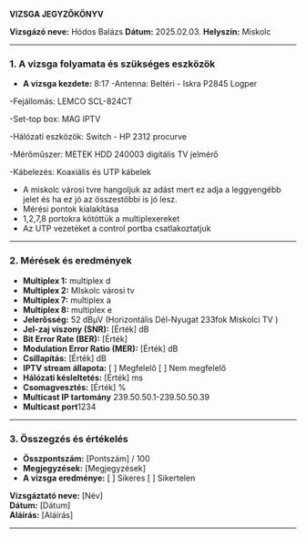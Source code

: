 **VIZSGA JEGYZŐKÖNYV**

**Vizsgázó neve:** Hódos Balázs
**Dátum:** 2025.02.03.
**Helyszín:** Miskolc  

---

### **1. A vizsga folyamata és szükséges eszközök**

- **A vizsga kezdete:** 8:17
-Antenna: Beltéri - Iskra P2845 Logper

-Fejállomás: LEMCO SCL-824CT

-Set-top box: MAG IPTV

-Hálózati eszközök: Switch - HP 2312 procurve

-Mérőműszer: METEK HDD 240003 digitális TV jelmérő

-Kábelezés: Koaxiális és UTP kábelek

- A miskolc városi tvre hangoljuk az adást mert ez adja a leggyengébb jelet és ha ez jó az összestöbbi is jó lesz.
- Mérési pontok kialakítása
- 1,2,7,8 portokra kötöttük a multiplexereket
- Az UTP vezetéket a control portba csatlakoztatjuk
---

### **2. Mérések és eredmények**

- **Multiplex 1:** multiplex d  
- **Multiplex 2:** MIskolc városi tv
- **Multiplex 7:** multiplex a
- **Multiplex 8:** multiplex e
- **Jelerősség:** 52 dBµV  (Horizontális Dél-Nyugat 233fok Miskolci TV )
- **Jel-zaj viszony (SNR):** [Érték] dB  
- **Bit Error Rate (BER):** [Érték]  
- **Modulation Error Ratio (MER):** [Érték] dB  
- **Csillapítás:** [Érték] dB  
- **IPTV stream állapota:** [ ] Megfelelő [ ] Nem megfelelő  
- **Hálózati késleltetés:** [Érték] ms  
- **Csomagvesztés:** [Érték] %
- **Multicast IP tartomány** 239.50.50.1-239.50.50.39
- **Multicast port**1234 
---

### **3. Összegzés és értékelés**
- **Összpontszám:** [Pontszám] / 100  
- **Megjegyzések:** [Megjegyzések]  
- **A vizsga eredménye:** [ ] Sikeres [ ] Sikertelen  

**Vizsgáztató neve:** [Név]  
**Dátum:** [Dátum]  
**Aláírás:** [Aláírás]  

---


